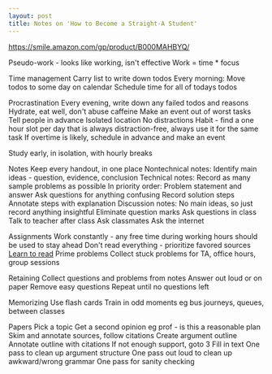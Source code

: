 ```yaml
---
layout: post
title: Notes on 'How to Become a Straight-A Student'
---
```


<https://smile.amazon.com/gp/product/B000MAHBYQ/>

Pseudo-work - looks like working, isn't effective
Work = time * focus

Time management
  Carry list to write down todos
  Every morning:
    Move todos to some day on calendar
    Schedule time for all of todays todos
  
Procrastination
  Every evening, write down any failed todos and reasons
  Hydrate, eat well, don't abuse caffeine
  Make an event out of worst tasks
    Tell people in advance
    Isolated location
    No distractions
  Habit - find a one hour slot per day that is always distraction-free, always use it for the same task
  If overtime is likely, schedule in advance and make an event
  
Study early, in isolation, with hourly breaks

Notes
  Keep every handout, in one place
  Nontechnical notes:
    Identify main ideas - question, evidence, conclusion
  Technical notes:
    Record as many sample problems as possible
    In priority order:
      Problem statement and answer
      Ask questions for anything confusing
      Record solution steps
      Annotate steps with explanation
  Discussion notes:
    No main ideas, so just record anything insightful
  Eliminate question marks
    Ask questions in class
    Talk to teacher after class
    Ask classmates
    Ask the internet

Assignments
  Work constantly - any free time during working hours should be used to stay ahead
  Don't read everything - prioritize favored sources
  [Learn to read](http://scattered-thoughts.net/blog/2016/08/15/notes-on-how-to-read-a-book/)
  Prime problems
  Collect stuck problems for TA, office hours, group sessions

Retaining
  Collect questions and problems from notes
  Answer out loud or on paper
  Remove easy questions
  Repeat until no questions left
  
Memorizing
  Use flash cards
  Train in odd moments eg bus journeys, queues, between classes

Papers
  Pick a topic
  Get a second opinion eg prof - is this a reasonable plan
  Skim and annotate sources, follow citations
  Create argument outline
  Annotate outline with citations
  If not enough support, goto 3
  Fill in text
  One pass to clean up argument structure
  One pass out loud to clean up awkward/wrong grammar
  One pass for sanity checking
